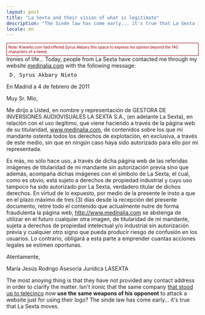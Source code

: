 ```yaml
---
layout: post
title: "La Sexta and their vision of what is legitimate"
description: "The Sinde law has come early... it's true that La Sexta is moving..."
locale: en
---
```


<div style="font-size:10px; border:1px solid #900; padding:4px;color:#900; ">Note: Kiwwito.com had offered Syrus Akbary this space to express his opinion beyond the 140 characters of a tweet.</div>
Ironies of life...
 Today, people from La Sexta have contacted me through my website <a href="http://www.medinalia.com">medinalia.com</a> with the following message:

<p style="display: block; font-family:monospace; margin:8px;">D. Syrus Akbary Nieto

 En Madrid a 4 de febrero de 2011

Muy Sr. Mío,

Me dirijo a Usted, en nombre y representación de GESTORA DE INVERSIONES AUDIOVISUALES LA SEXTA S.A., (en adelante La Sexta), en relación con el uso ilegítimo, que viene haciendo a través de la página web de su titularidad, www.medinalia.com, de contenidos sobre los que mi mandante ostenta todos los derechos de explotación, en exclusiva, a través de este medio, sin que en ningún caso haya sido autorizado para ello por mi representada.

Es más, no sólo hace uso, a través de dicha página web de las referidas imágenes de titularidad de mi mandante sin autorización previa sino que además, acompaña dichas imágenes con el símbolo de La Sexta, el cual, como es obvio, esta sujeto a derechos de propiedad industrial y cuyo uso tampoco ha sido autorizado por La Sexta, verdadero titular de dichos derechos.
 En virtud de lo expuesto, por medio de la presente le insto a que en el plazo máximo de tres (3) días desde la recepción del presente documento, retire todo el contenido que actualmente nutre de forma fraudulenta la página web, http://www.medinalia.com se abstenga de utilizar en el futuro cualquier otra imagen, de titularidad de mi mandante, sujeta a derechos de propiedad intelectual y/o industrial sin autorización previa y cualquier otro signo que pueda producir riesgo de confusión en los usuarios. Lo contrario, obligará a esta parte a emprender cuantas acciones legales se estimen oportunas.

Atentamente,


María Jesús Rodrigo
Asesoría Jurídica LASEXTA</p>
The most anoying thing is that they have not provided any contact address in order to clarify the matter.
 Isn't ironic that the same company <a href="http://www.notishow.com/actualidad/se08/ac230908-lasexta-telecinco.htm">that stood up to telecinco</a> now **use the same weapons of his opponent** to attack a website just for using their logo?
 The sinde law has come early... it's true that La Sexta moves.